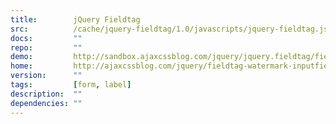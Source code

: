 ```yaml
---
title:        jQuery Fieldtag
src:          /cache/jquery-fieldtag/1.0/javascripts/jquery-fieldtag.js
docs:         ""
repo:         ""
demo:         http://sandbox.ajaxcssblog.com/jquery/jquery.fieldtag/fieldtag-demo.htm
home:         http://ajaxcssblog.com/jquery/fieldtag-watermark-inputfields/
version:      ""
tags:         [form, label]
description:  ""
dependencies: ""
---
```



